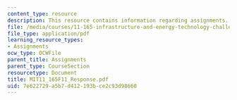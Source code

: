 ```yaml
---
content_type: resource
description: This resource contains information regarding assignments.
file: /media/courses/11-165-infrastructure-and-energy-technology-challenges-fall-2011/7e622729a5b7d412193bce2c93d98660_MIT11_165F11_Response.pdf
file_type: application/pdf
learning_resource_types:
- Assignments
ocw_type: OCWFile
parent_title: Assignments
parent_type: CourseSection
resourcetype: Document
title: MIT11_165F11_Response.pdf
uid: 7e622729-a5b7-d412-193b-ce2c93d98660
---
```

